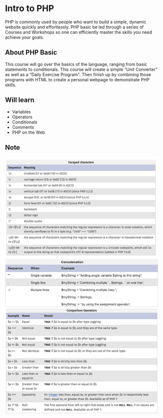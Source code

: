 Intro to PHP
============

PHP is commonly used by people who want to build a simple, dynamic website quickly and effortlessly. PHP basic be led through a series of Courses and Workshops so one can efficiently master the skills you need achieve your goals.

About PHP Basic
---------------

This course will go over the basics of the language, ranging from basic statements to conditionals. This course will create a simple "Unit Converter" as well as a "Daily Exercise Program". Then finish up by combining those programs with HTML to create a personal webpage to demonstrate PHP skills.

Will learn
---------
- Variables
- Operators
- Conditionals
- Comments
- PHP on the Web

Note
----

<img src="images/escapedCharacters.png">
<img src="images/concatenation.png">
<img src="images/comparison.png">
